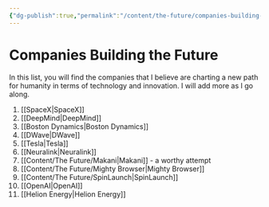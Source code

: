```yaml
---
{"dg-publish":true,"permalink":"/content/the-future/companies-building-the-future/","noteIcon":"2"}
---
```


# Companies Building the Future

In this list, you will find the companies that I believe are charting a new path for humanity in terms of technology and innovation. I will add more as I go along.

1. [[SpaceX\|SpaceX]]
2. [[DeepMind\|DeepMind]]
3. [[Boston Dynamics\|Boston Dynamics]]
4. [[DWave\|DWave]]
5. [[Tesla\|Tesla]]
6. [[Neuralink\|Neuralink]]
7. [[Content/The Future/Makani\|Makani]] - a worthy attempt
8. [[Content/The Future/Mighty Browser\|Mighty Browser]]
9. [[Content/The Future/SpinLaunch\|SpinLaunch]]
10. [[OpenAI\|OpenAI]]
11. [[Helion Energy\|Helion Energy]]